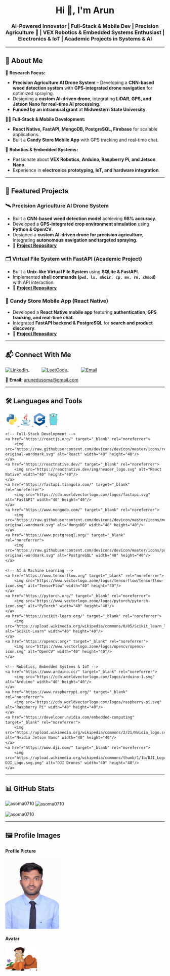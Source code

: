 <h1 align="center">Hi 👋, I'm Arun</h1>
<h3 align="center">AI-Powered Innovator | Full-Stack & Mobile Dev | Precision Agriculture 🚀 | VEX Robotics & Embedded Systems Enthusiast | Electronics & IoT | Academic Projects in Systems & AI</h3>



---

## 🚀 About Me  

🔭 **Research Focus:**  
- **Precision Agriculture AI Drone System** – Developing a **CNN-based weed detection system** with **GPS-integrated drone navigation** for optimized spraying.  
- Designing a **custom AI-driven drone**, integrating **LiDAR, GPS, and Jetson Nano for real-time AI processing**.  
- **Funded by an intramural grant** at **Midwestern State University**.  

👨‍💻 **Full-Stack & Mobile Development:**  
- **React Native, FastAPI, MongoDB, PostgreSQL, Firebase** for scalable applications.  
- Built a **Candy Store Mobile App** with GPS tracking and real-time chat.  

🤖 **Robotics & Embedded Systems:**  
- Passionate about **VEX Robotics**, **Arduino, Raspberry Pi, and Jetson Nano**.  
- Experience in **electronics prototyping, IoT, and hardware integration**.  

---

## 📌 Featured Projects  

### 🛰️ **Precision Agriculture AI Drone System**  
- Built a **CNN-based weed detection model** achieving **98% accuracy**.  
- Developed a **GPS-integrated crop environment simulation** using **Python & OpenCV**.  
- Designed a **custom AI-driven drone for precision agriculture**, integrating **autonomous navigation and targeted spraying**.  
- **🔗 [Project Repository](https://github.com/asoma0710/PrecisionAgriculture_Research)**  

### 🗂️ **Virtual File System with FastAPI** (Academic Project)  
- Built a **Unix-like Virtual File System** using **SQLite & FastAPI**.  
- Implemented **shell commands (`pwd, ls, mkdir, cp, mv, rm, chmod`)** with API interaction.  
- **🔗 [Project Repository](https://github.com/asoma0710/5143-Opsys)**  

### 📱 **Candy Store Mobile App (React Native)**  
- Developed a **React Native mobile app** featuring **authentication, GPS tracking, and real-time chat**.  
- Integrated **FastAPI backend & PostgreSQL** for **search and product discovery**.  
- **🔗 [Project Repository](https://github.com/asoma0710/5373-MobileApps)**  

---

## 📬 Connect With Me  

<p align="left">
    <a href="https://www.linkedin.com/in/arun-soma-55a9a4142" target="_blank" style="margin-right: 20px;">
        <img align="center" src="https://raw.githubusercontent.com/rahuldkjain/github-profile-readme-generator/master/src/images/icons/Social/linked-in-alt.svg" alt="LinkedIn" height="30" width="40" />
    </a>  
    &nbsp;&nbsp;&nbsp;&nbsp;
    <a href="https://www.leetcode.com/asoma0710" target="_blank" style="margin-right: 20px;">
        <img align="center" src="https://raw.githubusercontent.com/rahuldkjain/github-profile-readme-generator/master/src/images/icons/Social/leet-code.svg" alt="LeetCode" height="30" width="40" />
    </a>
    &nbsp;&nbsp;&nbsp;&nbsp;
    <a href="mailto:arunedusoma@gmail.com" target="_blank">
        <img align="center" src="https://raw.githubusercontent.com/simple-icons/simple-icons/master/icons/gmail.svg" alt="Email" height="30" width="40" />
    </a>
</p>


📧 **Email:** [arunedusoma@gmail.com](mailto:arunedusoma@gmail.com)  

---

## 🛠️ Languages and Tools  

<p align="left">  
    <!-- Programming Languages -->
    <a href="https://www.python.org" target="_blank" rel="noreferrer">
        <img src="https://raw.githubusercontent.com/devicons/devicon/master/icons/python/python-original.svg" alt="Python" width="40" height="40"/>
    </a>  
    <a href="https://www.java.com" target="_blank" rel="noreferrer">
        <img src="https://raw.githubusercontent.com/devicons/devicon/master/icons/java/java-original.svg" alt="Java" width="40" height="40"/>
    </a>  
    <a href="https://www.w3schools.com/cpp/" target="_blank" rel="noreferrer">
        <img src="https://raw.githubusercontent.com/devicons/devicon/master/icons/cplusplus/cplusplus-original.svg" alt="C++" width="40" height="40"/>
    </a>  
    <a href="https://golang.org/" target="_blank" rel="noreferrer">
        <img src="https://raw.githubusercontent.com/devicons/devicon/master/icons/go/go-original.svg" alt="GoLang" width="40" height="40"/>
    </a>  

    <!-- Full-Stack Development -->
    <a href="https://reactjs.org/" target="_blank" rel="noreferrer">
        <img src="https://raw.githubusercontent.com/devicons/devicon/master/icons/react/react-original-wordmark.svg" alt="React" width="40" height="40"/>
    </a>  
    <a href="https://reactnative.dev/" target="_blank" rel="noreferrer">
        <img src="https://reactnative.dev/img/header_logo.svg" alt="React Native" width="40" height="40"/>
    </a>  
    <a href="https://fastapi.tiangolo.com/" target="_blank" rel="noreferrer">
        <img src="https://cdn.worldvectorlogo.com/logos/fastapi.svg" alt="FastAPI" width="40" height="40"/>
    </a>  
    <a href="https://www.mongodb.com/" target="_blank" rel="noreferrer">
        <img src="https://raw.githubusercontent.com/devicons/devicon/master/icons/mongodb/mongodb-original-wordmark.svg" alt="MongoDB" width="40" height="40"/>
    </a>  
    <a href="https://www.postgresql.org/" target="_blank" rel="noreferrer">
        <img src="https://raw.githubusercontent.com/devicons/devicon/master/icons/postgresql/postgresql-original-wordmark.svg" alt="PostgreSQL" width="40" height="40"/>
    </a>  

    <!-- AI & Machine Learning -->
    <a href="https://www.tensorflow.org" target="_blank" rel="noreferrer">
        <img src="https://www.vectorlogo.zone/logos/tensorflow/tensorflow-icon.svg" alt="TensorFlow" width="40" height="40"/>
    </a>  
    <a href="https://pytorch.org/" target="_blank" rel="noreferrer">
        <img src="https://www.vectorlogo.zone/logos/pytorch/pytorch-icon.svg" alt="PyTorch" width="40" height="40"/>
    </a>  
    <a href="https://scikit-learn.org/" target="_blank" rel="noreferrer">
        <img src="https://upload.wikimedia.org/wikipedia/commons/0/05/Scikit_learn_logo_small.svg" alt="Scikit-Learn" width="40" height="40"/>
    </a>  
    <a href="https://opencv.org/" target="_blank" rel="noreferrer">
        <img src="https://www.vectorlogo.zone/logos/opencv/opencv-icon.svg" alt="OpenCV" width="40" height="40"/>
    </a>  

    <!-- Robotics, Embedded Systems & IoT -->
    <a href="https://www.arduino.cc/" target="_blank" rel="noreferrer">
        <img src="https://cdn.worldvectorlogo.com/logos/arduino-1.svg" alt="Arduino" width="40" height="40"/>
    </a>  
    <a href="https://www.raspberrypi.org/" target="_blank" rel="noreferrer">
        <img src="https://cdn.worldvectorlogo.com/logos/raspberry-pi.svg" alt="Raspberry Pi" width="40" height="40"/>
    </a>  
    <a href="https://developer.nvidia.com/embedded-computing" target="_blank" rel="noreferrer">
        <img src="https://upload.wikimedia.org/wikipedia/commons/2/21/Nvidia_logo.svg" alt="Nvidia Jetson Nano" width="40" height="40"/>
    </a>  
    <a href="https://www.dji.com/" target="_blank" rel="noreferrer">
        <img src="https://upload.wikimedia.org/wikipedia/commons/thumb/1/1b/DJI_Logo.svg/2560px-DJI_Logo.svg.png" alt="DJI Drones" width="40" height="40"/>
    </a>  
</p>


---

## 📊 GitHub Stats  

<p><img align="left" src="https://github-readme-stats.vercel.app/api/top-langs?username=asoma0710&show_icons=true&locale=en&layout=compact" alt="asoma0710" /></p>  

<p>&nbsp;<img align="center" src="https://github-readme-stats.vercel.app/api?username=asoma0710&show_icons=true&locale=en" alt="asoma0710" /></p>  

<p><img align="center" src="https://github-readme-streak-stats.herokuapp.com/?user=asoma0710&" alt="asoma0710" /></p>  

---

## 🖼️ Profile Images  

#### **Profile Picture**  
<img src="https://github.com/asoma0710/asoma0710/blob/main/photo_passsize.jpg" width="170">  

#### **Avatar**  
<img src="https://github.com/asoma0710/asoma0710/blob/main/chotaBheem.jpg" width="100">  
